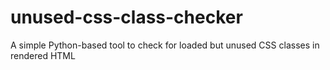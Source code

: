 # unused-css-class-checker
A simple Python-based tool to check for loaded but unused CSS classes in rendered HTML
